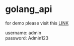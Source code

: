 # golang_api

for demo please visit this [LINK](https://golang-api-6ej0.onrender.com/swagger/index.html)

username: admin <br>
password: Admin123
